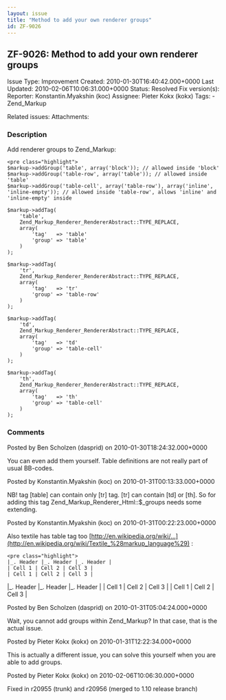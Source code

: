 ```yaml
---
layout: issue
title: "Method to add your own renderer groups"
id: ZF-9026
---
```


ZF-9026: Method to add your own renderer groups
-----------------------------------------------

 Issue Type: Improvement Created: 2010-01-30T16:40:42.000+0000 Last Updated: 2010-02-06T10:06:31.000+0000 Status: Resolved Fix version(s): 
 Reporter:  Konstantin.Myakshin (koc)  Assignee:  Pieter Kokx (kokx)  Tags: - Zend\_Markup
 
 Related issues: 
 Attachments: 
### Description

Add renderer groups to Zend\_Markup:

 
    <pre class="highlight">
    $markup->addGroup('table', array('block')); // allowed inside 'block'
    $markup->addGroup('table-row', array('table')); // allowed inside 'table'
    $markup->addGroup('table-cell', array('table-row'), array('inline', 'inline-empty')); // allowed inside 'table-row', allows 'inline' and 'inline-empty' inside
    
    $markup->addTag(
        'table',
        Zend_Markup_Renderer_RendererAbstract::TYPE_REPLACE,
        array(
            'tag'   => 'table'
            'group' => 'table'
        )
    );
    
    $markup->addTag(
        'tr',
        Zend_Markup_Renderer_RendererAbstract::TYPE_REPLACE,
        array(
            'tag'   => 'tr'
            'group' => 'table-row'
        )
    );
    
    $markup->addTag(
        'td',
        Zend_Markup_Renderer_RendererAbstract::TYPE_REPLACE,
        array(
            'tag'   => 'td'
            'group' => 'table-cell'
        )
    );
    
    $markup->addTag(
        'th',
        Zend_Markup_Renderer_RendererAbstract::TYPE_REPLACE,
        array(
            'tag'   => 'th'
            'group' => 'table-cell'
        )
    );


 

 

### Comments

Posted by Ben Scholzen (dasprid) on 2010-01-30T18:24:32.000+0000

You can even add them yourself. Table definitions are not really part of usual BB-codes.

 

 

Posted by Konstantin.Myakshin (koc) on 2010-01-31T00:13:33.000+0000

NB! tag [table] can contain only [tr] tag. [tr] can contain [td] or [th]. So for adding this tag Zend\_Markup\_Renderer\_Html::$\_groups needs some extending.

 

 

Posted by Konstantin.Myakshin (koc) on 2010-01-31T00:22:23.000+0000

Also textile has table tag too [http://en.wikipedia.org/wiki/…](http://en.wikipedia.org/wiki/Textile_%28markup_language%29) :

 
    <pre class="highlight">
    |_. Header |_. Header |_. Header |
    | Cell 1 | Cell 2 | Cell 3 |
    | Cell 1 | Cell 2 | Cell 3 |


|\_. Header |\_. Header |\_. Header | | Cell 1 | Cell 2 | Cell 3 | | Cell 1 | Cell 2 | Cell 3 |

 

 

Posted by Ben Scholzen (dasprid) on 2010-01-31T05:04:24.000+0000

Wait, you cannot add groups within Zend\_Markup? In that case, that is the actual issue.

 

 

Posted by Pieter Kokx (kokx) on 2010-01-31T12:22:34.000+0000

This is actually a different issue, you can solve this yourself when you are able to add groups.

 

 

Posted by Pieter Kokx (kokx) on 2010-02-06T10:06:30.000+0000

Fixed in r20955 (trunk) and r20956 (merged to 1.10 release branch)

 

 